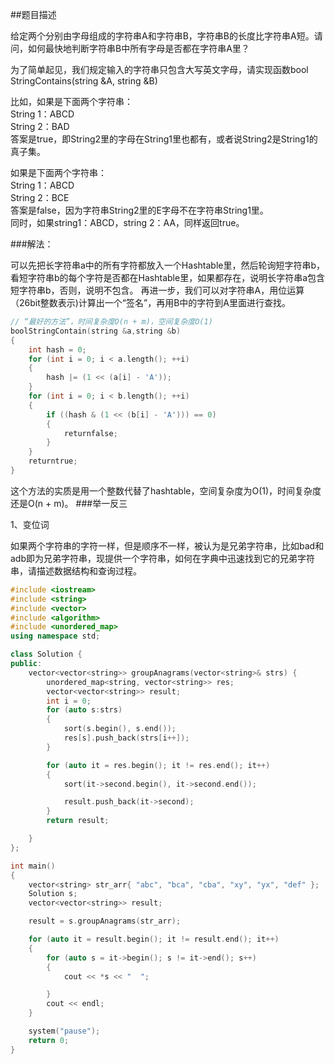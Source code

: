 ##题目描述

给定两个分别由字母组成的字符串A和字符串B，字符串B的长度比字符串A短。请问，如何最快地判断字符串B中所有字母是否都在字符串A里？  

为了简单起见，我们规定输入的字符串只包含大写英文字母，请实现函数bool StringContains(string &A, string &B)  

比如，如果是下面两个字符串：  
String 1：ABCD  
String 2：BAD  
答案是true，即String2里的字母在String1里也都有，或者说String2是String1的真子集。 

如果是下面两个字符串：  
String 1：ABCD  
String 2：BCE  
答案是false，因为字符串String2里的E字母不在字符串String1里。  
同时，如果string1：ABCD，string 2：AA，同样返回true。  

###解法：

可以先把长字符串a中的所有字符都放入一个Hashtable里，然后轮询短字符串b，看短字符串b的每个字符是否都在Hashtable里，如果都存在，说明长字符串a包含短字符串b，否则，说明不包含。
再进一步，我们可以对字符串A，用位运算（26bit整数表示)计算出一个“签名”，再用B中的字符到A里面进行查找。  

```c++
// “最好的方法”，时间复杂度O(n + m)，空间复杂度O(1)
boolStringContain(string &a,string &b)
{
    int hash = 0;
    for (int i = 0; i < a.length(); ++i)
    {
        hash |= (1 << (a[i] - 'A'));
    }
    for (int i = 0; i < b.length(); ++i)
    {
        if ((hash & (1 << (b[i] - 'A'))) == 0)
        {
            returnfalse;
        }
    }
    returntrue;
}
```
这个方法的实质是用一个整数代替了hashtable，空间复杂度为O(1)，时间复杂度还是O(n + m)。
###举一反三

1、变位词

如果两个字符串的字符一样，但是顺序不一样，被认为是兄弟字符串，比如bad和adb即为兄弟字符串，现提供一个字符串，如何在字典中迅速找到它的兄弟字符串，请描述数据结构和查询过程。
```c++
#include <iostream>
#include <string>
#include <vector>
#include <algorithm>
#include <unordered_map>
using namespace std;

class Solution {
public:
	vector<vector<string>> groupAnagrams(vector<string>& strs) {
		unordered_map<string, vector<string>> res;
		vector<vector<string>> result;
		int i = 0;
		for (auto s:strs)
		{
			sort(s.begin(), s.end());
			res[s].push_back(strs[i++]);
		}

		for (auto it = res.begin(); it != res.end(); it++)
		{
			sort(it->second.begin(), it->second.end());

			result.push_back(it->second);
		}
		return result;

	}
};

int main()
{
	vector<string> str_arr{ "abc", "bca", "cba", "xy", "yx", "def" };
	Solution s;
	vector<vector<string>> result;

	result = s.groupAnagrams(str_arr);

	for (auto it = result.begin(); it != result.end(); it++)
	{
		for (auto s = it->begin(); s != it->end(); s++)
		{
			cout << *s << "  ";

		}
		cout << endl;
	}

	system("pause");
	return 0;
}

```
